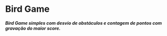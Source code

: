 # Bird Game
##### Bird Game simples com desvio de obstáculos e contagem de pontos com gravação do maior score.
